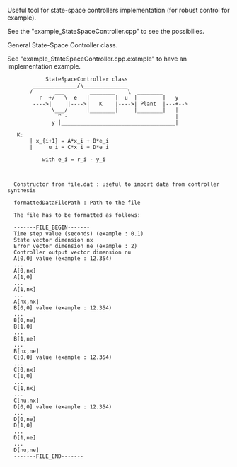 Useful tool for state-space controllers implementation (for robust control for example).

See the "example_StateSpaceController.cpp" to see the possibilies.



General State-Space Controller class.

 See "example_StateSpaceController.cpp.example" to have an implementation example.
 
                StateSpaceController class
            ______________/\______________
           /       ___        ________    \  ________
              r  +/   \  e   |        |  u  |        |   y
            ---->|     |---->|   K    |---->| Plant  |---+-->
                  \___/      |________|     |________|   |
                    ^ -                                  |
                  y |____________________________________|
 
       K:
           | x_{i+1} = A*x_i + B*e_i
           |     u_i = C*x_i + D*e_i
 
               with e_i = r_i - y_i
 


      Constructor from file.dat : useful to import data from controller synthesis
     
      formattedDataFilePath : Path to the file
     
      The file has to be formatted as follows:
     
      -------FILE_BEGIN-------
      Time step value (seconds) (example : 0.1)
      State vector dimension nx
      Error vector dimension ne (example : 2)
      Controller output vector dimension nu
      A[0,0] value (example : 12.354)
      ...
      A[0,nx]
      A[1,0]
      ...
      A[1,nx]
      ...
      A[nx,nx]
      B[0,0] value (example : 12.354)
      ...
      B[0,ne]
      B[1,0]
      ...
      B[1,ne]
      ...
      B[nx,ne]
      C[0,0] value (example : 12.354)
      ...
      C[0,nx]
      C[1,0]
      ...
      C[1,nx]
      ...
      C[nu,nx]
      D[0,0] value (example : 12.354)
      ...
      D[0,ne]
      D[1,0]
      ...
      D[1,ne]
      ...
      D[nu,ne]
      -------FILE_END-------

